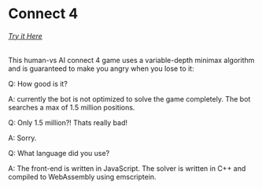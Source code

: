 # Connect 4
###### [Try it Here](https://ethantomb.github.io/connect4)
This human-vs AI connect 4 game uses a variable-depth minimax algorithm and is guaranteed to make you angry when you lose to it:

Q: How good is it? 

A: currently the bot is not optimized to solve the game completely. The bot searches a max of 1.5 million positions. 

Q: Only 1.5 million?! Thats really bad!

A: Sorry.

Q: What language did you use?

A: The front-end is written in JavaScript. The solver is written in C++ and compiled to WebAssembly using emscriptein.



